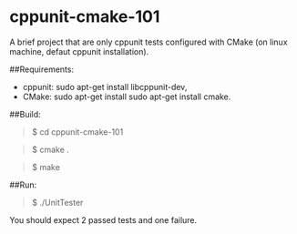# cppunit-cmake-101
A brief project that are only cppunit tests configured with CMake (on linux machine, defaut cppunit installation).

##Requirements:
- cppunit: sudo apt-get install libcppunit-dev,
- CMake:  sudo apt-get install sudo apt-get install cmake.

##Build:
> $ cd cppunit-cmake-101

> $ cmake .

> $ make

##Run:
> $ ./UnitTester

You should expect 2 passed tests and one failure.
